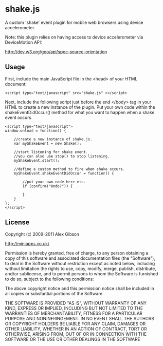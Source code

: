 shake.js
=======================================

A custom 'shake' event plugin for mobile web browsers using device accelerometer.

Note: this plugin relies on having access to device accelerometer via DeviceMotion API:

http://dev.w3.org/geo/api/spec-source-orientation

Usage
---------------------------------------

First, include the main JavaScript file in the &lt;head&gt; of your HTML document:

	<script type="text/javascript" src="shake.js" ></script>

Next, include the following script just before the end &lt;/body&gt; tag in your HTML to create a new instance of the plugin. Put your own code within the shakeEventDidOccur() method for what you want to happen when a shake event occurs.

	<script type="text/javascript"> 
	window.onload = function() {

		//create a new instance of shake.js.
		var myShakeEvent = new Shake();

		//start listening for shake event. 
		//you can also use stop() to stop listening.
		myShakeEvent.start();
	
		//define a custom method to fire when shake occurs.
		myShakeEvent.shakeEventDidOccur = function() {
	
			//put your own code here etc.
			if (confirm("Undo?")) {

			}
		}
	};
	</script>
	
License
---------------------------------------

Copyright (c) 2009-2011 Alex Gibson

http://miniapps.co.uk/

Permission is hereby granted, free of charge, to any person obtaining a copy of this software and associated documentation files (the "Software"), to deal in the Software without restriction except as noted below, including without limitation the rights to use, copy, modify, merge, publish, distribute, and/or sublicense, and to permit persons to whom the Software is furnished to do so, subject to the following conditions:

The above copyright notice and this permission notice shall be included in all copies or substantial portions of the Software.

THE SOFTWARE IS PROVIDED "AS IS", WITHOUT WARRANTY OF ANY KIND, EXPRESS OR IMPLIED, INCLUDING BUT NOT LIMITED TO THE WARRANTIES OF MERCHANTABILITY, FITNESS FOR A PARTICULAR PURPOSE AND NONINFRINGEMENT. IN NO EVENT SHALL THE AUTHORS OR COPYRIGHT HOLDERS BE LIABLE FOR ANY CLAIM, DAMAGES OR OTHER LIABILITY, WHETHER IN AN ACTION OF CONTRACT, TORT OR OTHERWISE, ARISING FROM, OUT OF OR IN CONNECTION WITH THE SOFTWARE OR THE USE OR OTHER DEALINGS IN THE SOFTWARE